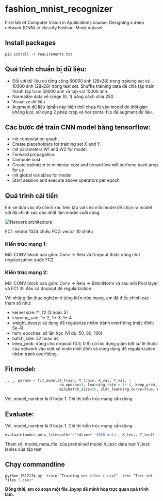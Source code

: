 # fashion_mnist_recognizer
First lab of Computer Vision in Applications course. Designing a deep network (CNN) to classify Fashion-Mnist dataset

## Install packages
```pip install -r requirements.txt```

## Quá trình chuẩn bị dữ liệu:
- Đối với dữ liệu có tổng cộng 60000 ảnh (28x28) trong training set và 10000 ảnh (28x28) trong test set. 
Shuffle training data để chia tập train thành tập train 50000 ảnh và tập val 10000 ảnh.
- Normalize data về range (0, 1) bằng cách chia 250.
- Visualize dữ liệu
- Augment dữ liệu (phần này hiện thời chưa fit vào model do thời gian không kịp): sử dụng 2 phép crop và horizontal flip để augment dữ liệu.

## Các bước để train CNN model bằng tensorflow:
- Init computation graph. 
- Create placeholders for training set X and Y.
- Init parameters W1 and W2 for model.
- Forward propagation.
- Compute cost
- Create optimizer to minimize cost and tensorflow will perfome back prop for us
- Init global variables for model
- Start session and execute above operators per epoch

## Quá trình cải tiến
Em sẽ dựa vào độ chính xác trên tập val cho mỗi model để chọn ra model với độ chính xác cao nhất làm model cuối cùng.

![Network architecture](model.png)

FC1: vector 1024 chiều
FC2: vector 10 chiều

### Kiến trúc mạng 1:
Mỗi CONV block bao gồm: Conv -> Relu và Dropout được dùng như regularization trước FC2.
### Kiến trúc mạng 2:
Mỗi CONV block bao gồm: Conv -> Relu -> BatchNorm và sau mỗi Pool layer và FC1 thì đều có dropout để regularization.

Với những lần thực nghiệm ở từng kiến trúc mạng, em đã điều chỉnh các tham số như:
- kernel size: f1, f2 (3 hoặc 5)
- learning_rate: 1e-2, 1e-3, 1e-4.
- weight_decay: sử dụng để regularize nhấm trành overfitting (mặc định: 5e-4)
- num_epoches: số lần học (Ví dụ: 50, 80, 100)
- batch_size: 32 hoặc 64
- keep_prob: dùng cho dropout (0.5, 0.6) có tác dụng giảm bớt sự lệ thuộc của network vào một số node nhất định và cũng dùng để regularization nhằm tránh overfitting.

## Fit model:
```python
_, _, params = fit_model(X_train, Y_train, X_val, Y_val, \
                         no_epochs=3, learning_rate = 1e-4, keep_prob_input=0.5, weight_decay=5e-4, \
                         minibatch_size=50, plot_learning_curve=True, model_name=dtime, model_number=1)
```
Với, model_number là 0 hoặc 1. Chỉ thị kiến trúc mạng cần dùng

## Evaluate:
Với, model_number là 0 hoặc 1. Chỉ thị kiến trúc mạng cần dùng 
```python
evaluate(model_meta_file=path+'/'+dtime+'-1000.meta', X_test, Y_test)
```
Tham số:
  model_meta_file: của pretrained model
  X_test: data test
  Y_test: lables của tập test
  
## Chạy commandline
```
python 1612174.py -train "Training set files (.csv)" -test "Test set files (.csv)"
```

**Đồng thời, em có soạn một file .ipynp để minh hoạ trực quan quá trình làm.**
